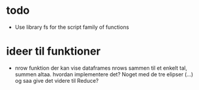 # todo

- Use library fs for the script family of functions


# ideer til funktioner
- nrow funktion der kan vise dataframes nrows sammen til et enkelt tal, summen altaa. hvordan implementere det? Noget med de tre elipser (...) og saa give det videre til Reduce? 








